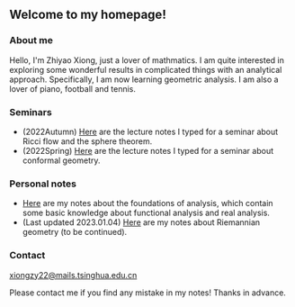 ## Welcome to my homepage!

### About me
Hello, I'm Zhiyao Xiong, just a lover of mathmatics. I am quite interested in exploring some wonderful results in complicated things with an analytical approach. Specifically, I am now learning geometric analysis. I am also a lover of piano, football and tennis.

### Seminars

* (2022Autumn) [Here](notes/Ricci_flow/Ricci_flow.pdf) are the lecture notes I typed for a seminar about Ricci flow and the sphere theorem.
* (2022Spring) [Here](notes/Conformal/Conformal.pdf) are the lecture notes I typed for a seminar about conformal geometry.

### Personal notes

* [Here](notes/Foundation_of_analysis/Foundations.pdf) are my notes about the foundations of analysis, which contain some basic knowledge about functional analysis and real analysis.
* (Last updated 2023.01.04) [Here](notes/Riemmanian_geometry(last_update:20230104)/RG_notes.pdf) are my notes about Riemannian geometry (to be continued).

### Contact
xiongzy22@mails.tsinghua.edu.cn

Please contact me if you find any mistake in my notes! Thanks in advance.
